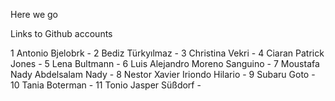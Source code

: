 Here we go

Links to Github accounts

1	Antonio	Bjelobrk -
2	Bediz	Türkyılmaz -
3	Christina	Vekri - 
4	Ciaran Patrick	Jones - 
5	Lena	Bultmann - 
6	Luis Alejandro	Moreno Sanguino - 
7	Moustafa Nady Abdelsalam	Nady - 
8	Nestor Xavier	Iriondo Hilario - 
9	Subaru	Goto - 
10	Tania	Boterman - 
11	Tonio Jasper	Süßdorf - 
